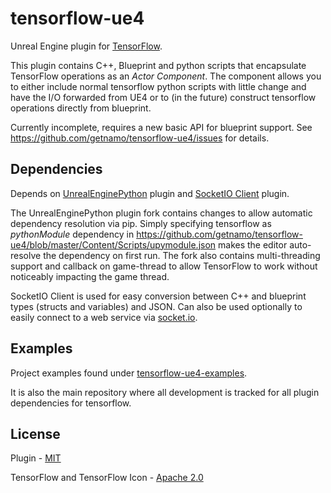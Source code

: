 # tensorflow-ue4

Unreal Engine plugin for [TensorFlow](https://www.tensorflow.org/).

This plugin contains C++, Blueprint and python scripts that encapsulate TensorFlow operations as an _Actor Component_. The component allows you to either include normal tensorflow python scripts with little change and have the I/O forwarded from UE4 or to (in the future) construct tensorflow operations directly from blueprint.

Currently incomplete, requires a new basic API for blueprint support. See https://github.com/getnamo/tensorflow-ue4/issues for details. 

## Dependencies
Depends on [UnrealEnginePython](https://github.com/getnamo/UnrealEnginePython) plugin and [SocketIO Client](https://github.com/getnamo/socketio-client-ue4) plugin.

The UnrealEnginePython plugin fork contains changes to allow automatic dependency resolution via pip. Simply specifying tensorflow as _pythonModule_ dependency in https://github.com/getnamo/tensorflow-ue4/blob/master/Content/Scripts/upymodule.json makes the editor auto-resolve the dependency on first run. The fork also contains multi-threading support and callback on game-thread to allow TensorFlow to work without noticeably impacting the game thread.

SocketIO Client is used for easy conversion between C++ and blueprint types (structs and variables) and JSON. Can also be used optionally to easily connect to a web service via [socket.io](https://socket.io/).

## Examples
Project examples found under [tensorflow-ue4-examples](https://github.com/getnamo/tensorflow-ue4-examples). 

It is also the main repository where all development is tracked for all plugin dependencies for tensorflow.


## License
Plugin - [MIT](https://opensource.org/licenses/MIT)

TensorFlow and TensorFlow Icon - [Apache 2.0](http://www.apache.org/licenses/LICENSE-2.0)
